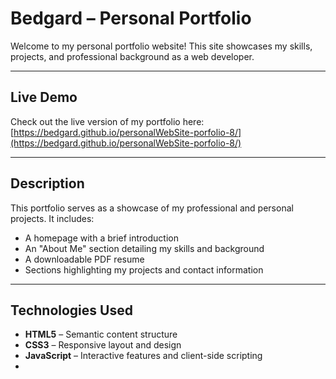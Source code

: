 # Bedgard – Personal Portfolio

Welcome to my personal portfolio website! This site showcases my skills, projects, and professional background as a web developer.

---

## Live Demo

Check out the live version of my portfolio here:  
[https://bedgard.github.io/personalWebSite-porfolio-8/](https://bedgard.github.io/personalWebSite-porfolio-8/)

---

##  Description

This portfolio serves as a showcase of my professional and personal projects. It includes:

- A homepage with a brief introduction  
- An "About Me" section detailing my skills and background  
- A downloadable PDF resume  
- Sections highlighting my projects and contact information  

---

##  Technologies Used

- **HTML5** – Semantic content structure  
- **CSS3** – Responsive layout and design  
- **JavaScript** – Interactive features and client-side scripting  
-  
